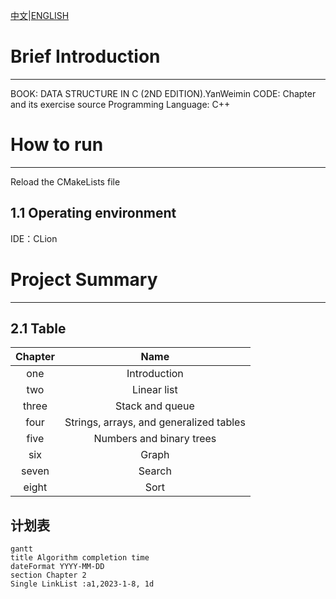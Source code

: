 [中文](README.md)|[ENGLISH](README_EN.md)
# Brief Introduction
***
BOOK: DATA STRUCTURE IN C (2ND EDITION).YanWeimin 
CODE: Chapter and its exercise source
Programming Language: C++

#  How to run
***
Reload the CMakeLists file

## 1.1 Operating environment
IDE：CLion

# Project Summary
***
## 2.1 Table
| Chapter | Name  |
|:-------:|:---:|
|   one   | Introduction  |
|   two   |Linear list|
|  three  |Stack and queue|
|  four   |Strings, arrays, and generalized tables|
|  five   |Numbers and binary trees|
|   six   |Graph|
|  seven  |Search|
|  eight  |Sort|

## 计划表
```mermaid
gantt
title Algorithm completion time
dateFormat YYYY-MM-DD
section Chapter 2 
Single LinkList :a1,2023-1-8, 1d
```